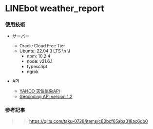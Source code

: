 # LINEbot weather_report

### 使用技術
- サーバー
  - Oracle Cloud Free Tier
  - Ubuntu: 22.04.3 LTS \n \l
    - npm: 10.2.4 
    - node: v21.6.1
    - typescript
    - ngrok
   
- API
  - [YAHOO 天気気象API](https://developer.yahoo.co.jp/webapi/map/openlocalplatform/v1/weather.html#response_field)
  - [Geocoding API version 1.2](https://www.geocoding.jp/api/)
 
### 参考記事
>> https://qiita.com/taku-0728/items/c80bcf65aba318ac6db0
